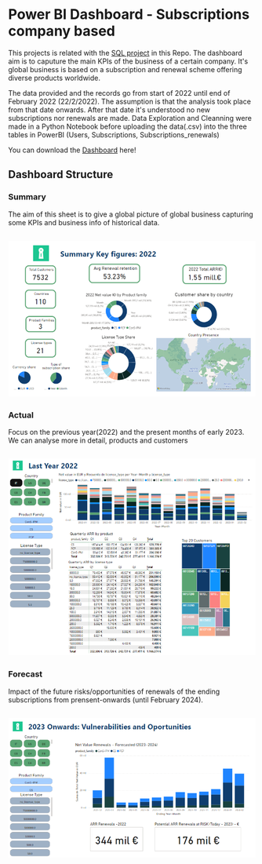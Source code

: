 # Power BI Dashboard - Subscriptions company based

This projects is related with the [SQL project](https://github.com/alejosilvestre/Portfolio/tree/master/SQL) in this Repo. The dashboard aim is to caputure the main KPIs of the business of a certain company. 
It's global business is based on a subscription and renewal scheme offering diverse products worldwide.

The data provided and the records go from start of 2022 until end of February 2022 (22/2/2022). 
The assumption is that the analysis took place from that date onwards. After that date it's understood no new subscriptions nor renewals are made.
Data Exploration and Cleanning were made in a Python Notebook before uploading the data(.csv) into the three tables in PowerBI (Users, Subscriptions, Subscriptions_renewals)

You can download the [Dashboard](https://github.com/alejosilvestre/Portfolio/blob/master/PowerBI_dashboard/Dashboard.pbix) here!

## Dashboard Structure

### Summary
The aim of this sheet is to give a global picture of global business capturing some KPIs and business info of historical data. 

![Summary](summary.PNG)
---

### Actual
Focus on the previous year(2022) and the present months of early 2023. We can analyse more in detail, products and customers

![Actual](actual.PNG)
---

### Forecast

Impact of the future risks/opportunities of renewals of the ending subscriptions from prensent-onwards (until February 2024).

![Forecast](forecast.PNG)
--- 

